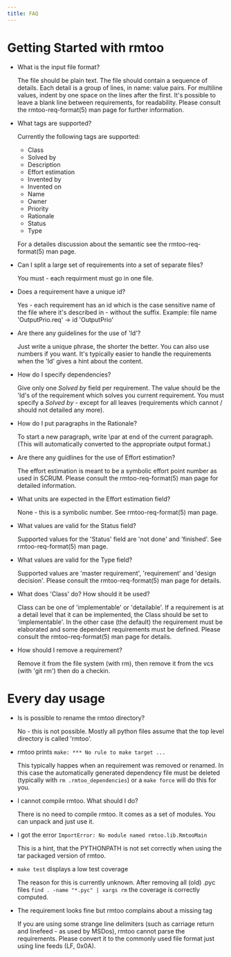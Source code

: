 ```yaml
---
title: FAQ
---
```


# Getting Started with rmtoo

* What is the input file format?

  The file should be plain text. The file should contain a sequence
  of details.  Each detail is a group of lines, in name: value
  pairs. For multiline values, indent by one space on the lines
  after the first. It's possible to leave a blank line between
  requirements, for readability.
  Please consult the rmtoo-req-format(5) man page for further
  information.

* What tags are supported?

  Currently the following tags are supported:
    * Class
    * Solved by
    * Description
    * Effort estimation
    * Invented by
    * Invented on
    * Name
    * Owner
    * Priority
    * Rationale
    * Status
    * Type

   For a detailes discussion about the semantic see the
   rmtoo-req-format(5) man page.

* Can I split a large set of requirements into a set of separate files?

  You must - each requirment must go in one file.

* Does a requirement have a unique id?

  Yes - each requirement has an id which is the case sensitive name
  of the file where it's described in - without the suffix.
  Example: file name 'OutputPrio.req' -> id 'OutputPrio'

* Are there any guidelines for the use of 'Id'?

  Just write a unique phrase, the shorter the better.  You can also
  use numbers if you want.
  It's typically easier to handle the requirements when the 'Id'
  gives a hint about the content.

* How do I specify dependencies?

  Give only one *Solved by* field per requirement.
  The value should be the 'Id's of the requirement which solves you
  current requirement.
  You must specify a *Solved by* - except for all leaves (requirements
  which cannot / should not detailed any more).

* How do I put paragraphs in the Rationale?

  To start a new paragraph, write \par at end of the current
  paragraph. (This will automatically converted to the appropriate
  output format.)

* Are there any guidlines for the use of Effort estimation?

  The effort estimation is meant to be a symbolic effort point number
  as used in SCRUM.  Please consult the rmtoo-req-format(5) man page
  for detailed information.

* What units are expected in the Effort estimation field?

  None - this is a symbolic number.  See rmtoo-req-format(5) man
  page.

* What values are valid for the Status field?

  Supported values for the 'Status' field are 'not done' and
  'finished'.  See rmtoo-req-format(5) man page.

* What values are valid for the Type field?

  Supported values are 'master requirement', 'requirement' and
  'design decision'.  Please consult the rmtoo-req-format(5) man page
  for details.

* What does 'Class' do? How should it be used?

  Class can be one of 'implementable' or 'detailable'.  If a
  requirement is at a detail level that it can be implemented, the
  Class should be set to 'implementable'.  In the other case (the
  default) the requirement must be elaborated and some dependent
  requirements must be defined. Please consult the
  rmtoo-req-format(5) man page for details.

* How should I remove a requirement?

  Remove it from the file system (with rm), then remove it from the
  vcs (with 'git rm') then do a checkin.

# Every day usage

* Is is possible to rename the rmtoo directory?

  No - this is not possible.  Mostly all python files assume that the
  top level directory is called 'rmtoo'.

* rmtoo prints `make: *** No rule to make target ...`

  This typically happes when an requirement was removed or
  renamed. In this case the automatically generated dependency file
  must be deleted (typically with `rm .rmtoo_dependencies`) or a
  `make force` will do this for you.

* I cannot compile rmtoo.  What should I do?

  There is no need to compile rmtoo.  It comes as a set of modules.
  You can unpack and just use it.

* I got the error `ImportError: No module named rmtoo.lib.RmtooMain`

  This is a hint, that the PYTHONPATH is not set correctly when using
  the tar packaged version of rmtoo.

* `make test` displays a low test coverage

  The reason for this is currently unknown.
  After removing all (old) .pyc files
      `find . -name "*.pyc" | xargs rm`
  the coverage is correctly computed.

* The requirement looks fine but rmtoo complains about a missing tag

  If you are using some strange line delimiters (such as carriage
  return and linefeed - as used by MSDos), rmtoo cannot parse the
  requirements.  Please convert it to the commonly used file format
  just using line feeds (LF, 0x0A).
